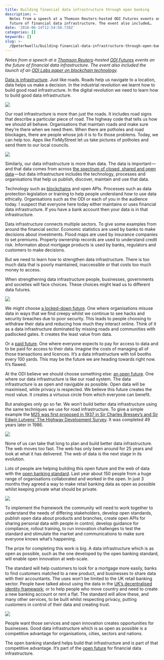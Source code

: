 ```yaml
---
title: Building financial data infrastructure through open banking
description: >-
  Notes from a speech at a Thomson Reuters-hosted ODI Futures events on the
  future of financial data infrastructure. The event also included…
date: '2016-06-14T12:54:50.738Z'
categories: []
keywords: []
slug: >-
  /@peterkwells/building-financial-data-infrastructure-through-open-banking-f2a002fe7eb1
---
```


_Notes from a speech at a_ [_Thomson Reuters_](http://thomsonreuters.com/en.html)_\-hosted_ [_ODI Futures_](http://theodi.org) _events on the future of financial data infrastructure. The event also included the launch of an_ [_ODI Labs paper on blockchain technology_](http://theodi.org/technical-report-blockchain-technology-in-global-data-infrastructure)_._

[Data is infrastructure](http://theodi.org/data-infrastructure). Just like roads. Roads help us navigate to a location, data helps us make a decision. In the industrial revolution we learnt how to build good road infrastructure. In the digital revolution we need to learn how to build good data infrastructure.

![](https://cdn-images-1.medium.com/max/600/1*yvcjzbWf7Gt-FXBWnq-Jig.png)

Our road infrastructure is more than just the roads. It includes road signs that describe a particular piece of road. The highway code that tells us how we should all behave. Organisations that maintain roads and make sure they’re there when we need them. When there are potholes and road blockages, there are people whose job it is to fix those problems. Today, we can help too. Apps like FixMyStreet let us take pictures of potholes and send them to our local councils.

![](https://cdn-images-1.medium.com/max/600/1*RS3Ip0pYJ6-zw_YxMUPQZg.png)

Similarly, our data infrastructure is more than data. The data is important — and that data comes from across [the spectrum of closed, shared and open data](http://theodi.org/data-spectrum) — but data infrastructure includes the technology, processes and organisations that help us publish, discover, maintain and use that data.

Technology such as [blockchains](http://theodi.org/search?q=blockchains) and open APIs. Processes such as data protection legislation or training to help people understand how to use data ethically. Organisations such as the ODI or each of you in the audience today. I suspect that everyone here today either maintains or uses financial data infrastructure. If you have a bank account then your data is in that infrastructure.

Data infrastructure connects multiple sectors. To give some examples from around the financial sector. Economic statistics are used by banks to make decisions about investments. Flood maps are used by insurance companies to set premiums. Property ownership records are used to understand credit risk. Informaton about mortgage products is used by banks, regulators and customers to make decisions.

But we need to learn how to strengthen data infrastructure. There is too much data that is poorly maintained, inaccessible or that costs too much money to access.

When strengthening data infrastructure people, businesses, governments and societies will face choices. These choices might lead us to different data futures.

![](https://cdn-images-1.medium.com/max/600/1*Ak8DfGAkkctoK9M3u46oyQ.png)

We might choose [a locked-down future](http://theodi.org/blog/locked-down-data-future-infrastructure). One where organisations misuse data in ways that we find creepy whilst we continue to see hacks and security breaches due to poor security. This leads to people choosing to withdraw their data and reducing how much they interact online. Think of it as a data infrastructure dominated by missing roads and communities with padlocked gates. It creates the least value from data.

Or a [paid future](http://theodi.org/blog/comment-paid-data-future). One where everyone expects to pay for access to data and to be paid for access to their data. Imagine the costs of managing all of those transactions and licences. It’s a data infrastructure with toll booths every 100 yards. This may be the future we are heading towards right now. It’s flawed.

At the ODI believe we should choose something else: [an open future](http://theodi.org/blog/comment-what-would-an-open-data-future-look-like). One where our data infrastructure is like our road system. The data infrastructure is as open and navigable as possible. Open data will be maximised, while privacy is respected. We believe this future creates the most value. It creates a virtuous circle from which everyone can benefit.

But analogies only go so far. We won’t build better data infrastructure using the same techniques we use for road infrastructure. To give a simple example the [M25 was first proposed in 1937 in Sir Charles Bressey’s and Sir Edwin Lutyens’ The Highway Development Survey](https://en.wikipedia.org/wiki/M25_motorway#History). It was completed 49 years later in 1986.

![](https://cdn-images-1.medium.com/max/600/1*_n1ZHQ0kIhoqfNAh8goeXQ.png)

None of us can take that long to plan and build better data infrastructure. The web moves too fast. The web has only been around for 25 years and look at what it has delivered. The web of data is the next stage in its evolution.

Lots of people are helping building this open future and the web of data with the [open banking standard](http://theodi.org/open-banking-standard). Last year about 150 people from a huge range of organisations collaborated and worked in the open. In just 3 months they agreed a way to make retail banking data as open as possible whilst keeping private what should be private.

![](https://cdn-images-1.medium.com/max/600/1*pO5ZBvLer-VWbZ5Vs_8DSQ.png)

To implement the framework the community will need to work together to understand the needs of differing stakeholders, develop open standards, publish open data about products and branches, create open APIs for sharing personal data with people in control, develop guidance for compliance, rollout training, to run innovation challenges to test the standard and stimulate the market and communications to make sure everyone knows what’s happening.

The prize for completing this work is big. A data infrastructure which is as open as possible, such as the one developed by the open banking standard, will enable open innovation at web-scale.

The standard will help customers to look for a mortgage more easily, banks to find customers matched to a new product, and businesses to share data with their accountants. The uses won’t be limited to the UK retail banking sector. People have talked about using the data in the [UK’s decentralised identity framework](https://www.gov.uk/government/publications/introducing-govuk-verify/introducing-govuk-verify); or to help people who move country and need to create a new banking account or rent a flat. The standard will allow these, and many other services, to be built whilst respecting privacy, putting customers in control of their data and creating trust.

![](https://cdn-images-1.medium.com/max/600/1*ym1gM-0rc6T0EZLZX2NGmQ.png)

People want those services and open innovation creates opportunities for businesses. Good data infrastructure which is as open as possible is a competitive advantage for organisations, cities, sectors and nations.

The open banking standard helps build that infrastructure and is part of that competitive advantage. It’s part of the [open future](http://theodi.org/blog/comment-what-would-an-open-data-future-look-like) for financial data infrastructure.